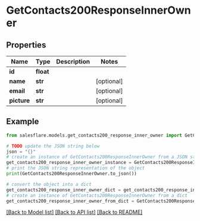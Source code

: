 # GetContacts200ResponseInnerOwner


## Properties

Name | Type | Description | Notes
------------ | ------------- | ------------- | -------------
**id** | **float** |  | 
**name** | **str** |  | [optional] 
**email** | **str** |  | [optional] 
**picture** | **str** |  | [optional] 

## Example

```python
from salesflare.models.get_contacts200_response_inner_owner import GetContacts200ResponseInnerOwner

# TODO update the JSON string below
json = "{}"
# create an instance of GetContacts200ResponseInnerOwner from a JSON string
get_contacts200_response_inner_owner_instance = GetContacts200ResponseInnerOwner.from_json(json)
# print the JSON string representation of the object
print(GetContacts200ResponseInnerOwner.to_json())

# convert the object into a dict
get_contacts200_response_inner_owner_dict = get_contacts200_response_inner_owner_instance.to_dict()
# create an instance of GetContacts200ResponseInnerOwner from a dict
get_contacts200_response_inner_owner_from_dict = GetContacts200ResponseInnerOwner.from_dict(get_contacts200_response_inner_owner_dict)
```
[[Back to Model list]](../README.md#documentation-for-models) [[Back to API list]](../README.md#documentation-for-api-endpoints) [[Back to README]](../README.md)


